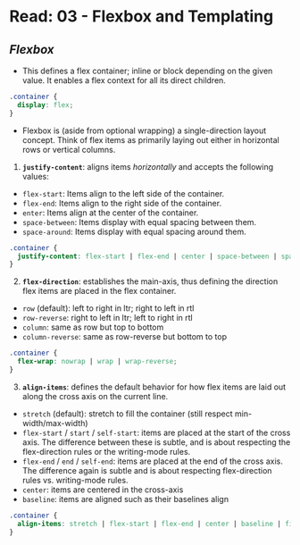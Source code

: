 # Read: 03 - Flexbox and Templating

## ***Flexbox***

* This defines a flex container; inline or block depending on the given value. It enables a flex context for all its direct children.

```css
.container {
  display: flex;
}
```

* Flexbox is (aside from optional wrapping) a single-direction layout concept. Think of flex items as primarily laying out either in horizontal rows or vertical columns.

1. **`justify-content`**: aligns items *horizontally* and accepts the following values:

* `flex-start`: Items align to the left side of the container.
* `flex-end`: Items align to the right side of the container.
* `enter`: Items align at the center of the container.
* `space-between`: Items display with equal spacing between them.
* `space-around`: Items display with equal spacing around them.

```css
.container {
  justify-content: flex-start | flex-end | center | space-between | space-around | space-evenly | start | end | left | right ... + safe | unsafe;
}
```

2. **`flex-direction`**: establishes the main-axis, thus defining the direction flex items are placed in the flex container.

* `row` (default): left to right in ltr; right to left in rtl
* `row-reverse`: right to left in ltr; left to right in rtl
* `column`: same as row but top to bottom
* `column-reverse`: same as row-reverse but bottom to top

```css
.container {
  flex-wrap: nowrap | wrap | wrap-reverse;
}
```

3. **`align-items`**: defines the default behavior for how flex items are laid out along the cross axis on the current line.

* `stretch` (default): stretch to fill the container (still respect min-width/max-width)
* `flex-start` / `start` / `self-start`: items are placed at the start of the cross axis. The difference between these is subtle, and is about respecting the flex-direction rules or the writing-mode rules.
* `flex-end` / `end` / `self-end`: items are placed at the end of the cross axis. The difference again is subtle and is about respecting flex-direction rules vs. writing-mode rules.
* `center`: items are centered in the cross-axis
* `baseline`: items are aligned such as their baselines align

```css
.container {
  align-items: stretch | flex-start | flex-end | center | baseline | first baseline | last baseline | start | end | self-start | self-end + ... safe | unsafe;
}
```
